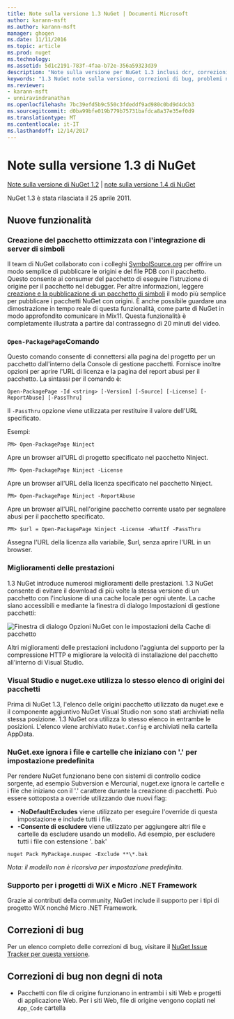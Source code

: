 ```yaml
---
title: Note sulla versione 1.3 NuGet | Documenti Microsoft
author: karann-msft
ms.author: karann-msft
manager: ghogen
ms.date: 11/11/2016
ms.topic: article
ms.prod: nuget
ms.technology: 
ms.assetid: 5d1c2191-783f-4faa-b72e-356a59323d39
description: "Note sulla versione per NuGet 1.3 inclusi dcr, correzioni di bug, le funzionalità aggiunte e problemi noti."
keywords: "1.3 NuGet note sulla versione, correzioni di bug, problemi noti, aggiunta di funzionalità, eseguire"
ms.reviewer:
- karann-msft
- unniravindranathan
ms.openlocfilehash: 7bc39efd5b9c550c3fdeddf9ad980c0bd9d4dcb3
ms.sourcegitcommit: d0ba99bfe019b779b75731bafdca8a37e35ef0d9
ms.translationtype: MT
ms.contentlocale: it-IT
ms.lasthandoff: 12/14/2017
---
```

# <a name="nuget-13-release-notes"></a>Note sulla versione 1.3 di NuGet

[Note sulla versione di NuGet 1.2](../release-notes/nuget-1.2.md) | [note sulla versione 1.4 di NuGet](../release-notes/nuget-1.4.md)

NuGet 1.3 è stata rilasciata il 25 aprile 2011.

## <a name="new-features"></a>Nuove funzionalità

### <a name="streamlined-package-creation-with-symbol-server-integration"></a>Creazione del pacchetto ottimizzata con l'integrazione di server di simboli

Il team di NuGet collaborato con i colleghi [SymbolSource.org](http://www.symbolsource.org/) per offrire un modo semplice di pubblicare le origini e del file PDB con il pacchetto. Questo consente ai consumer del pacchetto di eseguire l'istruzione di origine per il pacchetto nel debugger. Per altre informazioni, leggere [creazione e la pubblicazione di un pacchetto di simboli](../create-packages/symbol-packages.md) il modo più semplice per pubblicare i pacchetti NuGet con origini. È anche possibile guardare una dimostrazione in tempo reale di questa funzionalità, come parte di NuGet in modo approfondito comunicare in Mix11. Questa funzionalità è completamente illustrata a partire dal contrassegno di 20 minuti del video.

### <a name="open-packagepage-command"></a>`Open-PackagePage`Comando

Questo comando consente di connettersi alla pagina del progetto per un pacchetto dall'interno della Console di gestione pacchetti. Fornisce inoltre opzioni per aprire l'URL di licenza e la pagina del report abusi per il pacchetto.
La sintassi per il comando è:

    Open-PackagePage -Id <string> [-Version] [-Source] [-License] [-ReportAbuse] [-PassThru]

Il `-PassThru` opzione viene utilizzata per restituire il valore dell'URL specificato.

Esempi:

    PM> Open-PackagePage Ninject

Apre un browser all'URL di progetto specificato nel pacchetto Ninject.

    PM> Open-PackagePage Ninject -License

Apre un browser all'URL della licenza specificato nel pacchetto Ninject.

    PM> Open-PackagePage Ninject -ReportAbuse

Apre un browser all'URL nell'origine pacchetto corrente usato per segnalare abusi per il pacchetto specificato.

    PM> $url = Open-PackagePage Ninject -License -WhatIf -PassThru

Assegna l'URL della licenza alla variabile, $url, senza aprire l'URL in un browser.

### <a name="performance-improvements"></a>Miglioramenti delle prestazioni

1.3 NuGet introduce numerosi miglioramenti delle prestazioni. 1.3 NuGet consente di evitare il download di più volte la stessa versione di un pacchetto con l'inclusione di una cache locale per ogni utente. La cache siano accessibili e mediante la finestra di dialogo Impostazioni di gestione pacchetti:

![Finestra di dialogo Opzioni NuGet con le impostazioni della Cache di pacchetto](./media/nuget-options.png)

Altri miglioramenti delle prestazioni includono l'aggiunta del supporto per la compressione HTTP e migliorare la velocità di installazione del pacchetto all'interno di Visual Studio.

### <a name="visual-studio-and-nugetexe-uses-the-same-list-of-package-sources"></a>Visual Studio e nuget.exe utilizza lo stesso elenco di origini dei pacchetti

Prima di NuGet 1.3, l'elenco delle origini pacchetto utilizzato da nuget.exe e il componente aggiuntivo NuGet Visual Studio non sono stati archiviati nella stessa posizione. 1.3 NuGet ora utilizza lo stesso elenco in entrambe le posizioni. L'elenco viene archiviato `NuGet.Config` e archiviati nella cartella AppData.

### <a name="nugetexe-ignores-files-and-folders-that-start-with--by-default"></a>NuGet.exe ignora i file e cartelle che iniziano con '.' per impostazione predefinita

Per rendere NuGet funzionano bene con sistemi di controllo codice sorgente, ad esempio Subversion e Mercurial, nuget.exe ignora le cartelle e i file che iniziano con il '.' carattere durante la creazione di pacchetti. Può essere sottoposta a override utilizzando due nuovi flag:

* __-NoDefaultExcludes__ viene utilizzato per eseguire l'override di questa impostazione e include tutti i file.
* __-Consente di escludere__ viene utilizzato per aggiungere altri file e cartelle da escludere usando un modello. Ad esempio, per escludere tutti i file con estensione '. bak'

```
nuget Pack MyPackage.nuspec -Exclude **\*.bak
```  

_Nota: il modello non è ricorsiva per impostazione predefinita._

### <a name="support-for-wix-projects-and-the-net-micro-framework"></a>Supporto per i progetti di WiX e Micro .NET Framework

Grazie ai contributi della community, NuGet include il supporto per i tipi di progetto WiX nonché Micro .NET Framework.

## <a name="bug-fixes"></a>Correzioni di bug

Per un elenco completo delle correzioni di bug, visitare il [NuGet Issue Tracker per questa versione](http://nuget.codeplex.com/workitem/list/advanced?keyword=&status=All&type=All&priority=All&release=NuGet%201.3&assignedTo=All&component=All&sortField=LastUpdatedDate&sortDirection=Descending&page=0).

## <a name="bug-fixes-worth-noting"></a>Correzioni di bug non degni di nota

* Pacchetti con file di origine funzionano in entrambi i siti Web e progetti di applicazione Web.
Per i siti Web, file di origine vengono copiati nel `App_Code` cartella
